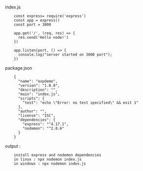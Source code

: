 index.js

        const express= require('express')
        const app = express()
        const port = 3000

        app.get('/', (req, res) => {
          res.send('Hello node!')
        })

        app.listen(port, () => {
          console.log("server started on 3000 port");
        })


package.json

        {
          "name": "expdemo",
          "version": "1.0.0",
          "description": "",
          "main": "index.js",
          "scripts": {
            "test": "echo \"Error: no test specified\" && exit 1"
          },
          "author": "",
          "license": "ISC",
          "dependencies": {
            "express": "^4.17.1",
            "nodemon": "^2.0.6"
          }
        }


output : 

        install express and nodemon dependencies
        in linux : npx nodemon index.js
        in windows : npx nodemon index.js
